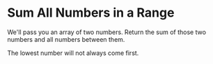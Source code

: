# Sum All Numbers in a Range

We'll pass you an array of two numbers. Return the sum of those two numbers and all numbers between them.

The lowest number will not always come first.
